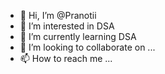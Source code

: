 - 👋 Hi, I’m @Pranotii
- 👀 I’m interested in DSA
- 🌱 I’m currently learning DSA
- 💞️ I’m looking to collaborate on ...
- 📫 How to reach me ...

<!---
Pranotii/Pranotii is a ✨ special ✨ repository because its `README.md` (this file) appears on your GitHub profile.
You can click the Preview link to take a look at your changes.
--->
